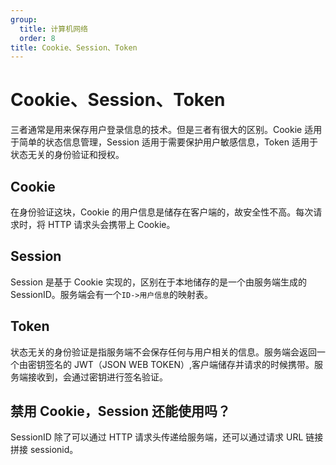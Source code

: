 ```yaml
---
group:
  title: 计算机网络
  order: 8
title: Cookie、Session、Token
---
```


# Cookie、Session、Token

三者通常是用来保存用户登录信息的技术。但是三者有很大的区别。Cookie 适用于简单的状态信息管理，Session 适用于需要保护用户敏感信息，Token 适用于状态无关的身份验证和授权。

## Cookie

在身份验证这块，Cookie 的用户信息是储存在客户端的，故安全性不高。每次请求时，将 HTTP 请求头会携带上 Cookie。

## Session

Session 是基于 Cookie 实现的，区别在于本地储存的是一个由服务端生成的 SessionID。服务端会有一个`ID->用户信息`的映射表。

## Token

状态无关的身份验证是指服务端不会保存任何与用户相关的信息。服务端会返回一个由密钥签名的 JWT（JSON WEB TOKEN）,客户端储存并请求的时候携带。服务端接收到，会通过密钥进行签名验证。

## 禁用 Cookie，Session 还能使用吗？

SessionID 除了可以通过 HTTP 请求头传递给服务端，还可以通过请求 URL 链接拼接 sessionid。
